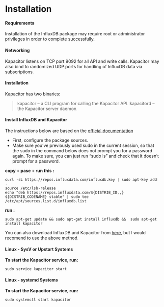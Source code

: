 # Installation

#### Requirements
Installation of the InfluxDB package may require root or administrator privileges in order to complete successfully.
#### Networking
Kapacitor listens on TCP port 9092 for all API and write calls.
Kapacitor may also bind to randomized UDP ports for handling of InfluxDB data via subscriptions.

#### Installation
Kapacitor has two binaries:
>kapacitor – a CLI program for calling the Kapacitor API.
>kapacitord – the Kapacitor server daemon.



#### Install InfluxDB and Kapacitor

The instructions below are based on the [official documentation](https://docs.influxdata.com/influxdb/v1.3/introduction/installation/)

* First, configure the package sources.
* Make sure you’ve previously used sudo in the current session, so that the sudo in the command below does not prompt you for a password again. To make sure, you can just run “sudo ls” and check that it doesn’t prompt for a password.

**copy + pase + run this :**

	curl -sL https://repos.influxdata.com/influxdb.key | sudo apt-key add -	
	source /etc/lsb-release 
	echo "deb https://repos.influxdata.com/${DISTRIB_ID,,} ${DISTRIB_CODENAME} stable" | sudo tee /etc/apt/sources.list.d/influxdb.list

**run :**

	sudo apt-get update && sudo apt-get install influxdb &&  sudo apt-get install kapacitor
You can also download InfluxDB and Kapacitor from [here](https://portal.influxdata.com/downloads), but I would recomend to use the above method.
#### Linux - SysV or Upstart Systems
**To start the Kapacitor service, run:**

	sudo service kapacitor start
#### Linux - systemd Systems

**To start the Kapacitor service, run:**

	sudo systemctl start kapacitor
